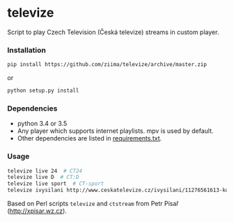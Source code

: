 # televize #
Script to play Czech Television (Česká televize) streams in custom player.

### Installation ###
```sh
pip install https://github.com/ziima/televize/archive/master.zip
```
or
```sh
python setup.py install
```

### Dependencies ###
 * python 3.4 or 3.5
 * Any player which supports internet playlists. mpv is used by default.
 * Other dependencies are listed in [requirements.txt](requirements.txt).

### Usage ###
```sh
televize live 24  # CT24
televize live D  # CT:D
televize live sport  # CT-sport
televize ivysilani http://www.ceskatelevize.cz/ivysilani/11276561613-kosmo/
```

Based on Perl scripts `televize` and `ctstream` from Petr Písař (http://xpisar.wz.cz).
